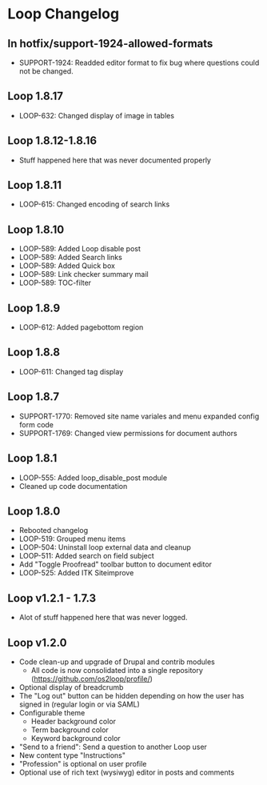# Loop Changelog

## In hotfix/support-1924-allowed-formats
* SUPPORT-1924: Readded editor format to fix bug where questions could not be changed.

## Loop 1.8.17
* LOOP-632: Changed display of image in tables

## Loop 1.8.12-1.8.16
* Stuff happened here that was never documented properly

## Loop 1.8.11
* LOOP-615: Changed encoding of search links

## Loop 1.8.10
* LOOP-589: Added Loop disable post
* LOOP-589: Added Search links
* LOOP-589: Added Quick box
* LOOP-589: Link checker summary mail
* LOOP-589: TOC-filter

## Loop 1.8.9
* LOOP-612: Added pagebottom region

## Loop 1.8.8
* LOOP-611: Changed tag display

## Loop 1.8.7
* SUPPORT-1770: Removed site name variales and menu expanded config form code
* SUPPORT-1769: Changed view   permissions for document authors

## Loop 1.8.1
* LOOP-555: Added loop_disable_post module
* Cleaned up code documentation

## Loop 1.8.0
* Rebooted changelog
* LOOP-519: Grouped menu items
* LOOP-504: Uninstall loop external data and cleanup
* LOOP-511: Added search on field subject
* Add "Toggle Proofread" toolbar button to document editor
* LOOP-525: Added ITK Siteimprove

## Loop v1.2.1 - 1.7.3
* Alot of stuff happened here that was never logged.

## Loop v1.2.0

* Code clean-up and upgrade of Drupal and contrib modules
  * All code is now consolidated into a single repository (https://github.com/os2loop/profile/)
* Optional display of breadcrumb
* The "Log out" button can be hidden depending on how the user has signed in (regular login or via SAML)
* Configurable theme
  * Header background color
  * Term background color
  * Keyword background color
* "Send to a friend": Send a question to another Loop user
* New content type "Instructions"
* "Profession" is optional on user profile
* Optional use of rich text (wysiwyg) editor in posts and comments
